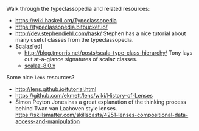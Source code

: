 
Walk through the typeclassopedia and related resources:

- https://wiki.haskell.org/Typeclassopedia
- https://typeclassopedia.bitbucket.io/
- http://dev.stephendiehl.com/hask/
  Stephen has a nice tutorial about many useful classes from the
  typeclassopedia.
- Scalaz[ed]
  - http://blog.tmorris.net/posts/scala-type-class-hierarchy/
    Tony lays out at-a-glance signatures of scalaz classes.
  - [scalaz-8.0.x](https://github.com/scalaz/scalaz/tree/series/8.0.x/base/shared/src/main/scala/scalaz/typeclass)

Some nice `lens` resources?

- http://lens.github.io/tutorial.html
- https://github.com/ekmett/lens/wiki/History-of-Lenses
- Simon Peyton Jones has a great explanation of the thinking process 
  behind Twan van Laahoven style lenses.
  https://skillsmatter.com/skillscasts/4251-lenses-compositional-data-access-and-manipulation
